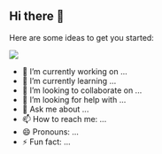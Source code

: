 ## Hi there 👋

Here are some ideas to get you started:

![](https://github-readme-stats.vercel.app/api/top-langs?username=Mai0076&show_icons=true&locale=en&layout=compact)

- 🔭 I’m currently working on ...
- 🌱 I’m currently learning ...
- 👯 I’m looking to collaborate on ...
- 🤔 I’m looking for help with ...
- 💬 Ask me about ...
- 📫 How to reach me: ...
- 😄 Pronouns: ...
- ⚡ Fun fact: ...
